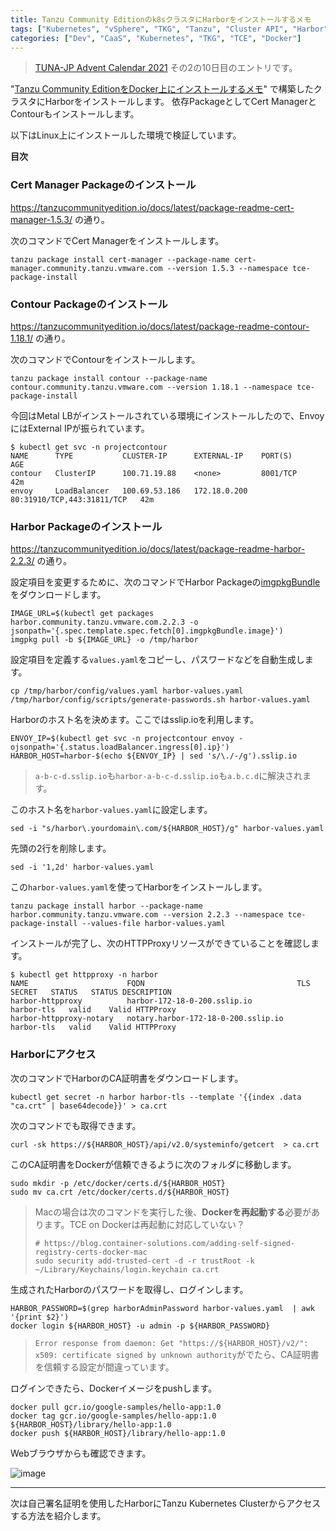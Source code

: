 ```yaml
---
title: Tanzu Community Editionのk8sクラスタにHarborをインストールするメモ
tags: ["Kubernetes", "vSphere", "TKG", "Tanzu", "Cluster API", "Harbor", "TCE", "Docker"]
categories: ["Dev", "CaaS", "Kubernetes", "TKG", "TCE", "Docker"]
---
```


> [TUNA-JP Advent Calendar 2021](https://qiita.com/advent-calendar/2021/tuna-jp) その2の10日目のエントリです。

"[Tanzu Community EditionをDocker上にインストールするメモ](/entries/670)" で構築したクラスタにHarborをインストールします。
依存PackageとしてCert ManagerとContourもインストールします。

以下はLinux上にインストールした環境で検証しています。

**目次**
<!-- toc -->

### Cert Manager Packageのインストール

https://tanzucommunityedition.io/docs/latest/package-readme-cert-manager-1.5.3/
の通り。

次のコマンドでCert Managerをインストールします。

```
tanzu package install cert-manager --package-name cert-manager.community.tanzu.vmware.com --version 1.5.3 --namespace tce-package-install
```

### Contour Packageのインストール

https://tanzucommunityedition.io/docs/latest/package-readme-contour-1.18.1/
の通り。

次のコマンドでContourをインストールします。

```
tanzu package install contour --package-name contour.community.tanzu.vmware.com --version 1.18.1 --namespace tce-package-install
```

今回はMetal LBがインストールされている環境にインストールしたので、EnvoyにはExternal IPが振られています。

```
$ kubectl get svc -n projectcontour 
NAME      TYPE           CLUSTER-IP      EXTERNAL-IP    PORT(S)                      AGE
contour   ClusterIP      100.71.19.88    <none>         8001/TCP                     42m
envoy     LoadBalancer   100.69.53.186   172.18.0.200   80:31910/TCP,443:31811/TCP   42m
```

### Harbor Packageのインストール

https://tanzucommunityedition.io/docs/latest/package-readme-harbor-2.2.3/
の通り。

設定項目を変更するために、次のコマンドでHarbor Packageの[imgpkgBundle](https://carvel.dev/imgpkg/docs/latest/)をダウンロードします。

```
IMAGE_URL=$(kubectl get packages harbor.community.tanzu.vmware.com.2.2.3 -o jsonpath='{.spec.template.spec.fetch[0].imgpkgBundle.image}')
imgpkg pull -b ${IMAGE_URL} -o /tmp/harbor
```

設定項目を定義する`values.yaml`をコピーし、パスワードなどを自動生成します。

```
cp /tmp/harbor/config/values.yaml harbor-values.yaml
/tmp/harbor/config/scripts/generate-passwords.sh harbor-values.yaml 
```

Harborのホスト名を決めます。ここではsslip.ioを利用します。

```
ENVOY_IP=$(kubectl get svc -n projectcontour envoy -ojsonpath='{.status.loadBalancer.ingress[0].ip}')
HARBOR_HOST=harbor-$(echo ${ENVOY_IP} | sed 's/\./-/g').sslip.io
```

> `a-b-c-d.sslip.io`も`harbor-a-b-c-d.sslip.io`も`a.b.c.d`に解決されます。

このホスト名を`harbor-values.yaml`に設定します。

```
sed -i "s/harbor\.yourdomain\.com/${HARBOR_HOST}/g" harbor-values.yaml
```

先頭の2行を削除します。

```
sed -i '1,2d' harbor-values.yaml
```

この`harbor-values.yaml`を使ってHarborをインストールします。

```
tanzu package install harbor --package-name harbor.community.tanzu.vmware.com --version 2.2.3 --namespace tce-package-install --values-file harbor-values.yaml
```

インストールが完了し、次のHTTPProxyリソースができていることを確認します。

```
$ kubectl get httpproxy -n harbor 
NAME                      FQDN                                  TLS SECRET   STATUS   STATUS DESCRIPTION
harbor-httpproxy          harbor-172-18-0-200.sslip.io          harbor-tls   valid    Valid HTTPProxy
harbor-httpproxy-notary   notary.harbor-172-18-0-200.sslip.io   harbor-tls   valid    Valid HTTPProxy
```

### Harborにアクセス

次のコマンドでHarborのCA証明書をダウンロードします。

```
kubectl get secret -n harbor harbor-tls --template '{{index .data "ca.crt" | base64decode}}' > ca.crt
```

次のコマンドでも取得できます。
```
curl -sk https://${HARBOR_HOST}/api/v2.0/systeminfo/getcert  > ca.crt
```

このCA証明書をDockerが信頼できるように次のフォルダに移動します。

```
sudo mkdir -p /etc/docker/certs.d/${HARBOR_HOST}
sudo mv ca.crt /etc/docker/certs.d/${HARBOR_HOST}
```

> Macの場合は次のコマンドを実行した後、**Dockerを再起動する**必要があります。TCE on Dockerは再起動に対応していない？
> ```
> # https://blog.container-solutions.com/adding-self-signed-registry-certs-docker-mac
> sudo security add-trusted-cert -d -r trustRoot -k ~/Library/Keychains/login.keychain ca.crt
> ```

生成されたHarborのパスワードを取得し、ログインします。

```
HARBOR_PASSWORD=$(grep harborAdminPassword harbor-values.yaml  | awk '{print $2}')
docker login ${HARBOR_HOST} -u admin -p ${HARBOR_PASSWORD}
```

> `Error response from daemon: Get "https://${HARBOR_HOST}/v2/": x509: certificate signed by unknown authority`がでたら、CA証明書を信頼する設定が間違っています。

ログインできたら、Dockerイメージをpushします。

```
docker pull gcr.io/google-samples/hello-app:1.0
docker tag gcr.io/google-samples/hello-app:1.0 ${HARBOR_HOST}/library/hello-app:1.0
docker push ${HARBOR_HOST}/library/hello-app:1.0
```

Webブラウザからも確認できます。

![image](https://user-images.githubusercontent.com/106908/145577615-bf95722b-6043-43ed-8226-23cb00f045b1.png)

---

次は自己署名証明を使用したHarborにTanzu Kubernetes Clusterからアクセスする方法を紹介します。